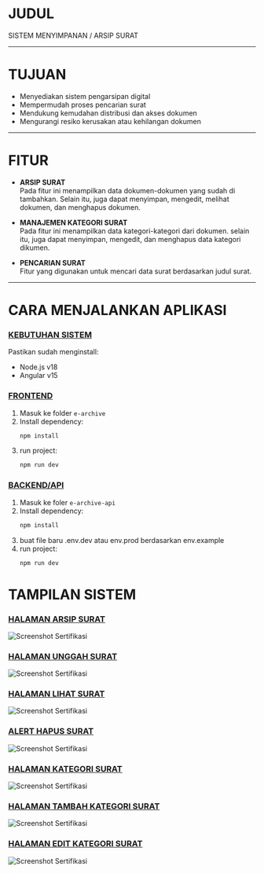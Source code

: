 # **JUDUL**  
SISTEM MENYIMPANAN / ARSIP SURAT  

---

# **TUJUAN**  
- Menyediakan sistem pengarsipan digital  
- Mempermudah proses pencarian surat  
- Mendukung kemudahan distribusi dan akses dokumen
- Mengurangi resiko kerusakan atau kehilangan dokumen   

---

# **FITUR**  
- **ARSIP SURAT**  
  Pada fitur ini menampilkan data dokumen-dokumen yang sudah di tambahkan. Selain itu, juga dapat menyimpan, mengedit, melihat dokumen, dan menghapus dokumen.  

- **MANAJEMEN KATEGORI SURAT**  
  Pada fitur ini menampilkan data kategori-kategori dari dokumen. selain itu, juga dapat menyimpan, mengedit, dan menghapus data kategori dikumen.  

- **PENCARIAN SURAT**  
  Fitur yang digunakan untuk mencari data surat berdasarkan judul surat.  

---

# **CARA MENJALANKAN APLIKASI**

### <u>**KEBUTUHAN SISTEM**</u>
Pastikan sudah menginstall:
- Node.js v18
- Angular v15

### <u>**FRONTEND**</u>  
1. Masuk ke folder `e-archive`  
2. Install dependency:  
   ```bash
   npm install
3. run project:  
   ```bash
   npm run dev
### <u>**BACKEND/API**</u> 
1. Masuk ke foler `e-archive-api`
2. Install dependency:
    ```bash
    npm install
3. buat file baru .env.dev atau env.prod berdasarkan env.example
4. run project:  
   ```bash
   npm run dev

# **TAMPILAN SISTEM**
### <u>**HALAMAN ARSIP SURAT**</u>   
![Screenshot Sertifikasi](../Sertifikasi/img/halaman-asip.png)
### <u>**HALAMAN UNGGAH SURAT**</u>   
![Screenshot Sertifikasi](../Sertifikasi/img/halaman-unggah-surat.png)
### <u>**HALAMAN LIHAT SURAT**</u>   
![Screenshot Sertifikasi](../Sertifikasi/img/halaman-lihat-surat.png)
### <u>**ALERT HAPUS SURAT**</u>   
![Screenshot Sertifikasi](../Sertifikasi/img/hapus-surat.png)
### <u>**HALAMAN KATEGORI SURAT**</u>   
![Screenshot Sertifikasi](../Sertifikasi/img/halaman-kategori-surat.png)
### <u>**HALAMAN TAMBAH KATEGORI SURAT**</u>   
![Screenshot Sertifikasi](../Sertifikasi/img/tambah-kategori.png)
### <u>**HALAMAN EDIT KATEGORI SURAT**</u>   
![Screenshot Sertifikasi](../Sertifikasi/img/edit-kategori.png)
